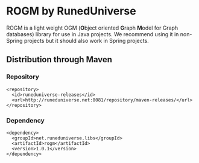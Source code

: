 # ROGM by RunedUniverse
ROGM is a light weight OGM (**O**bject oriented **G**raph **M**odel for Graph databases) library for use in Java projects.
We recommend using it in non-Spring projects but it should also work in Spring projects.

## Distribution through Maven
### Repository
```
<repository>
  <id>runeduniverse-releases</id>
  <url>http://runeduniverse.net:8081/repository/maven-releases/</url>
</repository>
```
### Dependency
```
<dependency>
  <groupId>net.runeduniverse.libs</groupId>
  <artifactId>rogm</artifactId>
  <version>1.0.1</version>
</dependency>
```
